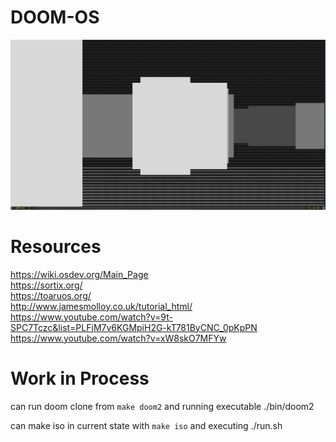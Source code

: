 # DOOM-OS 
![Doom OS](images/doom-os.png)

# Resources 
https://wiki.osdev.org/Main_Page  
https://sortix.org/  
https://toaruos.org/      
http://www.jamesmolloy.co.uk/tutorial_html/  
https://www.youtube.com/watch?v=9t-SPC7Tczc&list=PLFjM7v6KGMpiH2G-kT781ByCNC_0pKpPN  
https://www.youtube.com/watch?v=xW8skO7MFYw  

# Work in Process
can run doom clone from `make doom2` and running executable ./bin/doom2

can make iso in current state with `make iso` and executing ./run.sh

